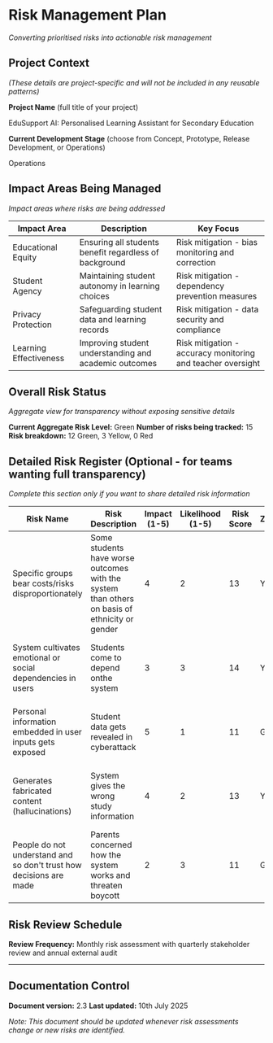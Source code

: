 # Risk Management Plan

*Converting prioritised risks into actionable risk management*

## Project Context
*(These details are project-specific and will not be included in any reusable patterns)*

**Project Name** (full title of your project)
<!--%PROJ_NAME-->EduSupport AI: Personalised Learning Assistant for Secondary Education

**Current Development Stage** (choose from Concept, Prototype, Release Development, or Operations)
<!--%CURRENT_STAGE-->Operations

## Impact Areas Being Managed
*Impact areas where risks are being addressed*
<!--%IMP_RISKS-->
| Impact Area | Description | Key Focus |
|-------------|-------------|------------|
| Educational Equity | Ensuring all students benefit regardless of background | Risk mitigation - bias monitoring and correction |
| Student Agency | Maintaining student autonomy in learning choices | Risk mitigation - dependency prevention measures |
| Privacy Protection | Safeguarding student data and learning records | Risk mitigation - data security and compliance |
| Learning Effectiveness | Improving student understanding and academic outcomes | Risk mitigation - accuracy monitoring and teacher oversight |

## Overall Risk Status
*Aggregate view for transparency without exposing sensitive details*

**Current Aggregate Risk Level:** <!--%RISK_STATUS-->Green
**Number of risks being tracked:** <!--%RISK_COUNT-->15
**Risk breakdown:** <!--%RISK_BREAKDOWN-->12 Green, 3 Yellow, 0 Red

## Detailed Risk Register (Optional - for teams wanting full transparency)
*Complete this section only if you want to share detailed risk information*
<!--%RISK_REG-->
| Risk Name | Risk Description | Impact (1-5) | Likelihood (1-5) | Risk Score | Zone | Mitigation Strategy |
|---------|------------------|---------------|-------------------|------------|------|---------------------|
| Specific groups bear costs/risks disproportionately | Some students have worse outcomes with the system than others on basis of ethnicity or gender | 4 | 2 | 13 | Y | Quarterly bias testing, SEN specialist review, diverse training data |
| System cultivates emotional or social dependencies in users | Students come to depend onthe system | 3 | 3 | 14 | Y | Usage monitoring, teacher alerts, reflection prompts built-in |
| Personal information embedded in user inputs gets exposed | Student data gets revealed in cyberattack | 5 | 1 | 11 | G | Encryption, access controls, regular security audits, incident response plan |
| Generates fabricated content (hallucinations) | System gives the wrong study information | 4 | 2 | 13 | Y | Content verification process, teacher review system, error reporting |
| People do not understand and so don't trust how decisions are made | Parents concerned how the system works and threaten boycott | 2 | 3 | 11 | G | Transparent communication, opt-out options, regular parent surveys |

## Risk Review Schedule
**Review Frequency:** Monthly risk assessment with quarterly stakeholder review and annual external audit

---

## Documentation Control
**Document version:** 2.3
**Last updated:** 10th July 2025

*Note: This document should be updated whenever risk assessments change or new risks are identified.*
